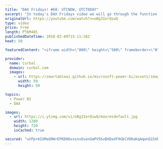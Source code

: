 ```yaml
---
title: "DAX Fridays! #68: UTCNOW, UTCTODAY"
excerpt: "In today's DAX Fridays video we will go through the function UTCNOW and UTCTODAY.  EXCEL SURVEY: https://1drv.ms/xs/s!Ar8CDNp8cGTcgjaHonN82T8I1jQT  PREVIOUS VIDEO: https://www.youtube.com/watch?v=lA7CDTgCIrM NEXT VIDEO:   Looking for a download file? Go to our Download Center: https://curbal.com/donwload-center"
originalUrl: https://youtube.com/watch?v=oBg3IerQswQ
type: video
price: Free
length: PT6M48S
publishedDateTime: 2018-02-09T15:11:28Z
heat: 50

featuredContent: "<iframe width=\"800\" height=\"500\" frameborder=\"0\" src=\"https://www.youtube.com/embed/oBg3IerQswQ\" allow=\"accelerometer; autoplay; encrypted-media; gyroscope; picture-in-picture\" allowfullscreen></iframe>"

provider:
  name: Curbal
  domain: curbal.com
  images:
    - url: https://smartableai.github.io/microsoft-power-bi/assets/images/organizations/curbal.com-50x50.jpg
      width: 50
      height: 50

topics:
  - Power BI
  - DAX

images:
  - url: https://i.ytimg.com/vi/oBg3IerQswQ/maxresdefault.jpg
    width: 1280
    height: 720
    isCached: true

secured: "uVPp+6IUMaO0WrEPKD86xxsnvOsenGmPV5bzBXDaVF9GbCVORaKqAqwnQ15XbEylrmWYXDF9tlMEMH3ifWG3d6zTqgFZEj7tva2ML/a7YDg8toNw2n7Ra9nIdFbU/ih9jrRBXocaIDhMfzSoeNAMtNIURvCQQ2d9PaTzYg1oe533yc3xTHcJQl5IxP5tvEuirxLDskIdhYV5DLHtljAgiuds8tlmmzTULhKr+SqvSc26gtdoNFFVuqZYbPDSU+voOxNoNF+6MRrAyweBFiXVM82hwTNkN7kKq+p0HHbhEG7Eb3z0oFKjbJERp1wxyUfj5kRTbf+2sghUrnklnRkOgStAeb0bvWtU9cTTu2u/Ph5IhFeKoVaQ2vEhCf/ELnHDpj9brol1kJ2d+nHlVCX12mVpM9BRm0f+iuImqgbmc2g=;ooZdhsoR3194cqZVEU2alA=="
---
```


